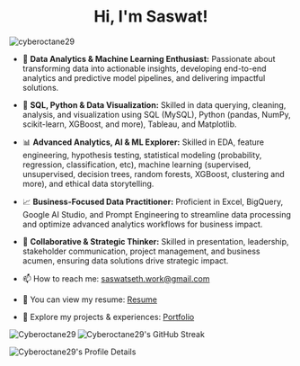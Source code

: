 <h1 align="center">Hi, I'm Saswat!</h1>

<p align="left"> 
  <img src="https://komarev.com/ghpvc/?username=cyberoctane29&label=Profile%20views&color=0e75b6&style=flat" alt="cyberoctane29" />
</p>

* 🌱 **Data Analytics & Machine Learning Enthusiast:** Passionate about transforming data into actionable insights, developing end-to-end analytics and predictive model pipelines, and delivering impactful solutions.

* 💾 **SQL, Python & Data Visualization:** Skilled in data querying, cleaning, analysis, and visualization using SQL (MySQL), Python (pandas, NumPy, scikit-learn, XGBoost, and more), Tableau, and Matplotlib.

* 📊 **Advanced Analytics, AI & ML Explorer:** Skilled in EDA, feature engineering, hypothesis testing, statistical modeling (probability, regression, classification, etc), machine learning (supervised, unsupervised, decision trees, random forests, XGBoost, clustering and more), and ethical data storytelling.

* 📈 **Business-Focused Data Practitioner:** Proficient in Excel, BigQuery, Google AI Studio, and Prompt Engineering to streamline data processing and optimize advanced analytics workflows for business impact.

* 🤝 **Collaborative & Strategic Thinker:** Skilled in presentation, leadership, stakeholder communication, project management, and business acumen, ensuring data solutions drive strategic impact.

* 📫 How to reach me: saswatseth.work@gmail.com

* 📄 You can view my resume: [Resume](https://drive.google.com/file/d/1nO18u_I4j8ilJt_1CzRqzv9yjj5A2zXi/view)

* 💼 Explore my projects & experiences: <a href="https://saswatseth.netlify.app" target="_blank" rel="noopener noreferrer">Portfolio</a>

<p>
  <img align="left" src="https://github-readme-stats.vercel.app/api/top-langs?username=Cyberoctane29&show_icons=true&locale=en&layout=compact&langs_count=10&theme=dark" alt="Cyberoctane29" />
</p>
<p>
  <img src="https://github-readme-streak-stats.herokuapp.com/?user=Cyberoctane29&theme=dark" alt="Cyberoctane29's GitHub Streak" />
</p>
<p>
  <img src="http://github-profile-summary-cards.vercel.app/api/cards/profile-details?username=Cyberoctane29&theme=github_dark" alt="Cyberoctane29's Profile Details" style="max-width: 100%;">
</p>
